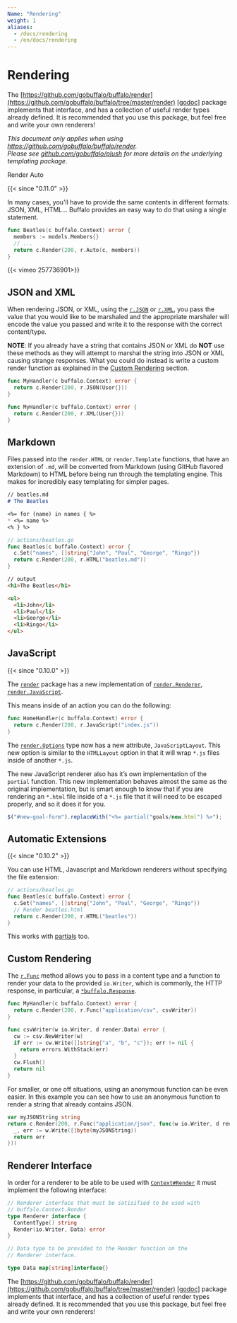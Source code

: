 ```yaml
---
Name: "Rendering"
weight: 1
aliases:
  - /docs/rendering
  - /en/docs/rendering
---
```


# Rendering


The [https://github.com/gobuffalo/buffalo/render](https://github.com/gobuffalo/buffalo/tree/master/render) [[godoc]](https://godoc.org/github.com/gobuffalo/buffalo/render) package implements that interface, and has a collection of useful render types already defined. It is recommended that you use this package, but feel free and write your own renderers!

<p>
<em>This document only applies when using <a href="https://github.com/gobuffalo/buffalo/tree/master/render" rel="nofollow">https://github.com/gobuffalo/buffalo/render</a>.</em><br>
<em>Please see <a href="https://github.com/gobuffalo/plush" target="_blank">github.com/gobuffalo/plush</a> for more details on the underlying templating package.</em>
</p

## Render Auto

{{< since "0.11.0" >}}

In many cases, you'll have to provide the same contents in different formats: JSON, XML, HTML... Buffalo provides an easy way to do that using a single statement.

```go
func Beatles(c buffalo.Context) error {
  members := models.Members{}
  // ...
  return c.Render(200, r.Auto(c, members))
}
```

{{< vimeo 257736901>}}

## JSON and XML

When rendering JSON, or XML, using the [`r.JSON`](https://godoc.org/github.com/gobuffalo/buffalo/render#JSON) or [`r.XML`](https://godoc.org/github.com/gobuffalo/buffalo/render#XML), you pass the value that you would like to be marshaled and the appropriate marshaler will encode the value you passed and write it to the response with the correct content/type.

**NOTE**: If you already have a string that contains JSON or XML do **NOT** use these methods as they will attempt to marshal the string into JSON or XML causing strange responses.
What you could do instead is write a custom render function as explained in the [Custom Rendering](#custom-rendering) section.
```go
func MyHandler(c buffalo.Context) error {
  return c.Render(200, r.JSON(User{}))
}
```

```go
func MyHandler(c buffalo.Context) error {
  return c.Render(200, r.XML(User{}))
}
```


## Markdown

Files passed into the `render.HTML` or `render.Template` functions, that have an extension of `.md`, will be converted from Markdown (using GitHub flavored Markdown) to HTML before being run through the templating engine. This makes for incredibly easy templating for simpler pages.

```md
// beatles.md
# The Beatles

<%= for (name) in names { %>
* <%= name %>
<% } %>
```

```go
// actions/beatles.go
func Beatles(c buffalo.Context) error {
  c.Set("names", []string{"John", "Paul", "George", "Ringo"})
  return c.Render(200, r.HTML("beatles.md"))
}
```

```html
// output
<h1>The Beatles</h1>

<ul>
  <li>John</li>
  <li>Paul</li>
  <li>George</li>
  <li>Ringo</li>
</ul>
```


## JavaScript
{{< since "0.10.0" >}}

The [`render`](https://godoc.org/github.com/gobuffalo/buffalo/render) package has a new implementation of [`render.Renderer`](https://godoc.org/github.com/gobuffalo/buffalo/render#Renderer), [`render.JavaScript`](https://godoc.org/github.com/gobuffalo/buffalo/render#JavaScript).

This means inside of an action you can do the following:

```go
func HomeHandler(c buffalo.Context) error {
  return c.Render(200, r.JavaScript("index.js"))
}
```

The [`render.Options`](https://godoc.org/github.com/gobuffalo/buffalo/render#Options) type now has a new attribute, `JavaScriptLayout`. This new option is similar to the `HTMLLayout` option in that it will wrap `*.js` files inside of another `*.js`.

The new JavaScript renderer also has it’s own implementation of the `partial` function. This new implementation behaves almost the same as the original implementation, but is smart enough to know that if you are rendering an `*.html` file inside of a `*.js` file that it will need to be escaped properly, and so it does it for you.

```javascript
$("#new-goal-form").replaceWith("<%= partial("goals/new.html") %>");
```


## Automatic Extensions

{{< since "0.10.2" >}}

You can use HTML, Javascript and Markdown renderers without specifying the file extension:

```go
// actions/beatles.go
func Beatles(c buffalo.Context) error {
  c.Set("names", []string{"John", "Paul", "George", "Ringo"})
  // Render beatles.html
  return c.Render(200, r.HTML("beatles"))
}
```

This works with [partials](/documentation/frontend-layer/partials) too.


## Custom Rendering

The [`r.Func`](https://godoc.org/github.com/gobuffalo/buffalo/render#Func) method allows you to pass in a content type and a function to render your data to the provided `io.Writer`, which is commonly, the HTTP response, in particular, a [`*buffalo.Response`](https://godoc.org/github.com/gobuffalo/buffalo#Response).

```go
func MyHandler(c buffalo.Context) error {
  return c.Render(200, r.Func("application/csv", csvWriter))
}

func csvWriter(w io.Writer, d render.Data) error {
  cw := csv.NewWriter(w)
  if err := cw.Write([]string{"a", "b", "c"}); err != nil {
    return errors.WithStack(err)
  }
  cw.Flush()
  return nil
}
```

For smaller, or one off situations, using an anonymous function can be even easier.
In this example you can see how to use an anonymous function to render a string that already contains JSON.
```go
var myJSONString string
return c.Render(200, r.Func("application/json", func(w io.Writer, d render.Data) error {
  _, err := w.Write([]byte(myJSONString))
  return err
}))
```

## Renderer Interface

In order for a renderer to be able to be used with [`Context#Render`](/documentation/request_handling/context#context-and-rendering) it must implement the following interface:

```go
// Renderer interface that must be satisified to be used with
// buffalo.Context.Render
type Renderer interface {
  ContentType() string
  Render(io.Writer, Data) error
}

// Data type to be provided to the Render function on the
// Renderer interface.

type Data map[string]interface{}
```

The [https://github.com/gobuffalo/buffalo/render](https://github.com/gobuffalo/buffalo/tree/master/render) [[godoc]](https://godoc.org/github.com/gobuffalo/buffalo/render) package implements that interface, and has a collection of useful render types already defined. It is recommended that you use this package, but feel free and write your own renderers!


